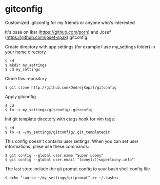 # gitconfig
Customized .gitconfig for my friends or anyone who's interested

It's base on Ikar (https://github.com/porn) and Josef (https://github.com/josef-spak) gitconfig.

Create directory with app settings (for example I use my_settings folder) in your home directory
```
$ cd
$ mkdir my_settings
$ cd my_settings
```

Clone this repository
```
$ git clone http://github.com/OndrejKopal/gitconfig
```

Apply gitconfig
```
$ cd
$ ln -s my_settings/gitconfig/.gitconfig
```

Init git template directory with ctags hook for vim tags:
```
$ cd
$ ln -s ~/my_settings/gitconfig/.git_templatedir
```

This config doesn't contains user settings. When you can set user informations, plese use these commands:
```
$ git config --global user.name "Super Loony"
$ git config --global user.email "loony(:))superloony.info"
```

The last step: include the git prompt config to your bash shell config file
```
$ echo "source ~/my_settings/gitprompt" >> ~/.bashrc
```
